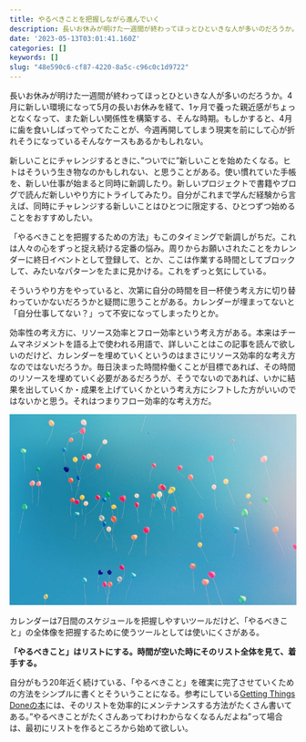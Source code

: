 ```yaml
---
title: やるべきことを把握しながら進んでいく
description: 長いお休みが明けた一週間が終わってほっとひといきな人が多いのだろうか。4月に新しい環境になって5月の長いお休みを経て、1ヶ月で養った親近感がちょっとなくなって、また新しい関係性を構築する、そんな時期。もしかすると、4月に歯を食いしばってやってたことが、今週再開してしまう現実を前に
date: '2023-05-13T03:01:41.160Z'
categories: []
keywords: []
slug: "48e590c6-cf87-4220-8a5c-c96c0c1d9722"
---
```

長いお休みが明けた一週間が終わってほっとひといきな人が多いのだろうか。4月に新しい環境になって5月の長いお休みを経て、1ヶ月で養った親近感がちょっとなくなって、また新しい関係性を構築する、そんな時期。もしかすると、4月に歯を食いしばってやってたことが、今週再開してしまう現実を前にして心が折れそうになっているそんなケースもあるかもしれない。

新しいことにチャレンジするときに、”ついでに”新しいことを始めたくなる。ヒトはそういう生き物なのかもしれない、と思うことがある。使い慣れていた手帳を、新しい仕事が始まると同時に新調したり。新しいプロジェクトで書籍やブログで読んだ新しいやり方にトライしてみたり。自分がこれまで学んだ経験から言えば、同時にチャレンジする新しいことはひとつに限定する、ひとつずつ始めることをおすすめしたい。

「やるべきことを把握するための方法」もこのタイミングで新調しがちだ。これは人々の心をずっと捉え続ける定番の悩み。周りからお願いされたことをカレンダーに終日イベントとして登録して、とか、ここは作業する時間としてブロックして、みたいなパターンをたまに見かける。これをずっと気にしている。

そういうやり方をやっていると、次第に自分の時間を目一杯使う考え方に切り替わっていかないだろうかと疑問に思うことがある。カレンダーが埋まってないと「自分仕事してない？」って不安になってしまったりとか。

効率性の考え方に、リソース効率とフロー効率という考え方がある。本来はチームマネジメントを語る上で使われる用語で、詳しいことはこの記事を読んで欲しいのだけど、カレンダーを埋めていくというのはまさにリソース効率的な考え方なのではないだろうか。毎日決まった時間枠働くことが目標であれば、その時間のリソースを埋めていく必要があるだろうが、そうでないのであれば、いかに結果を出していくか・成果を上げていくかという考え方にシフトした方がいいのではないかと思う。それはつまりフロー効率的な考え方だ。

![](0__q1sf52IDt__hWp8CV.jpg)

カレンダーは7日間のスケジュールを把握しやすいツールだけど、「やるべきこと」の全体像を把握するために使うツールとしては使いにくさがある。

**「やるべきこと」はリストにする。時間が空いた時にそのリスト全体を見て、着手する。**

自分がもう20年近く続けている、「やるべきこと」を確実に完了させていくための方法をシンプルに書くとそういうことになる。参考にしている[Getting Things Doneの本](https://amzn.asia/d/gXqtcPM)には、そのリストを効率的にメンテナンスする方法がたくさん書いてある。”やるべきことがたくさんあってわけわからなくなるんだよね”って場合は、最初にリストを作るところから始めて欲しい。
